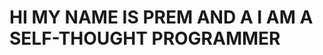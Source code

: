 <html>
  <head>
    <tittle><tittle/>
      <body>
        <h1 style"color:red;"> HI MY NAME IS PREM AND A I AM A SELF-THOUGHT PROGRAMMER </h1>
        <body/>
        <head/>
        <html/>
        
